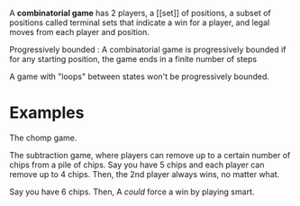 A **combinatorial game** has 2 players, a [[set]] of positions, a subset of positions called terminal sets that indicate a win for a player, and legal moves from each player and position.

Progressively bounded
: A combinatorial game is progressively bounded if for any starting position, the game ends in a finite number of steps

A game with "loops" between states won't be progressively bounded.

# Examples

The chomp game.

The subtraction game, where players can remove up to a certain number of chips from a pile of chips. Say you have 5 chips and each player can remove up to 4 chips. Then, the 2nd player always wins, no matter what.

Say you have 6 chips. Then, A _could_ force a win by playing smart.